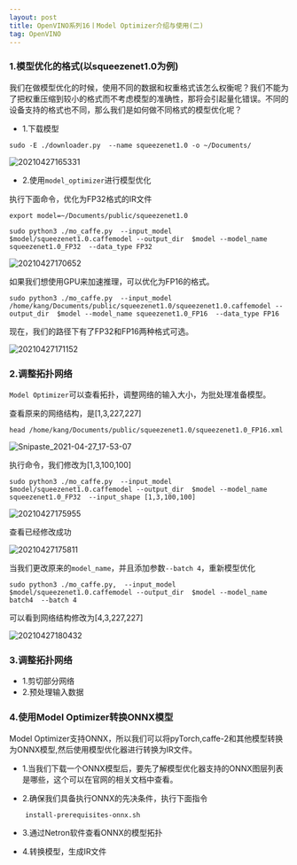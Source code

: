 ```yaml
---
layout: post
title: OpenVINO系列16丨Model Optimizer介绍与使用(二)
tag: OpenVINO
---
```



### 1.模型优化的格式(以squeezenet1.0为例)

我们在做模型优化的时候，使用不同的数据和权重格式该怎么权衡呢？我们不能为了把权重压缩到较小的格式而不考虑模型的准确性，那将会引起量化错误。不同的设备支持的格式也不同，那么我们是如何做不同格式的模型优化呢？

- 1.下载模型

```
sudo -E ./downloader.py  --name squeezenet1.0 -o ~/Documents/
```

![20210427165331](https://cdn.jsdelivr.net/gh/luckykang/picture_bed/blogs_images/20210427165331.png)

- 2.使用`model_optimizer`进行模型优化

执行下面命令，优化为FP32格式的IR文件

```
export model=~/Documents/public/squeezenet1.0

sudo python3 ./mo_caffe.py  --input_model $model/squeezenet1.0.caffemodel --output_dir  $model --model_name squeezenet1.0_FP32  --data_type FP32
```

![20210427170652](https://cdn.jsdelivr.net/gh/luckykang/picture_bed/blogs_images/20210427170652.png)


如果我们想使用GPU来加速推理，可以优化为FP16的格式。

```
sudo python3 ./mo_caffe.py  --input_model /home/kang/Documents/public/squeezenet1.0/squeezenet1.0.caffemodel --output_dir  $model --model_name squeezenet1.0_FP16  --data_type FP16
```

现在，我们的路径下有了FP32和FP16两种格式可选。

![20210427171152](https://cdn.jsdelivr.net/gh/luckykang/picture_bed/blogs_images/20210427171152.png)

### 2.调整拓扑网络

`Model Optimizer`可以查看拓扑，调整网络的输入大小，为批处理准备模型。

查看原来的网络结构，是[1,3,227,227]

```
head /home/kang/Documents/public/squeezenet1.0/squeezenet1.0_FP16.xml
```

![Snipaste_2021-04-27_17-53-07](https://cdn.jsdelivr.net/gh/luckykang/picture_bed/blogs_images/Snipaste_2021-04-27_17-53-07.jpg)

执行命令，我们修改为[1,3,100,100]

```
sudo python3 ./mo_caffe.py  --input_model $model/squeezenet1.0.caffemodel --output_dir  $model --model_name squeezenet1.0_FP32  --input_shape [1,3,100,100]
```

![20210427175955](https://cdn.jsdelivr.net/gh/luckykang/picture_bed/blogs_images/20210427175955.png)

查看已经修改成功

![20210427175811](https://cdn.jsdelivr.net/gh/luckykang/picture_bed/blogs_images/20210427175811.png)


当我们更改原来的`model_name`，并且添加参数`--batch 4`，重新模型优化

```
sudo python3 ./mo_caffe.py,  --input_model $model/squeezenet1.0.caffemodel --output_dir  $model --model_name batch4  --batch 4
```

可以看到网络结构修改为[4,3,227,227]

![20210427180432](https://cdn.jsdelivr.net/gh/luckykang/picture_bed/blogs_images/20210427180432.png)

### 3.调整拓扑网络

- 1.剪切部分网络
- 2.预处理输入数据

### 4.使用Model Optimizer转换ONNX模型

Model Optimizer支持ONNX，所以我们可以将pyTorch,caffe-2和其他模型转换为ONNX模型,然后使用模型优化器进行转换为IR文件。

- 1.当我们下载一个ONNX模型后，要先了解模型优化器支持的ONNX图层列表是哪些，这个可以在官网的相关文档中查看。

- 2.确保我们具备执行ONNX的先决条件，执行下面指令

```
    install-prerequisites-onnx.sh
```

- 3.通过Netron软件查看ONNX的模型拓扑

- 4.转换模型，生成IR文件


